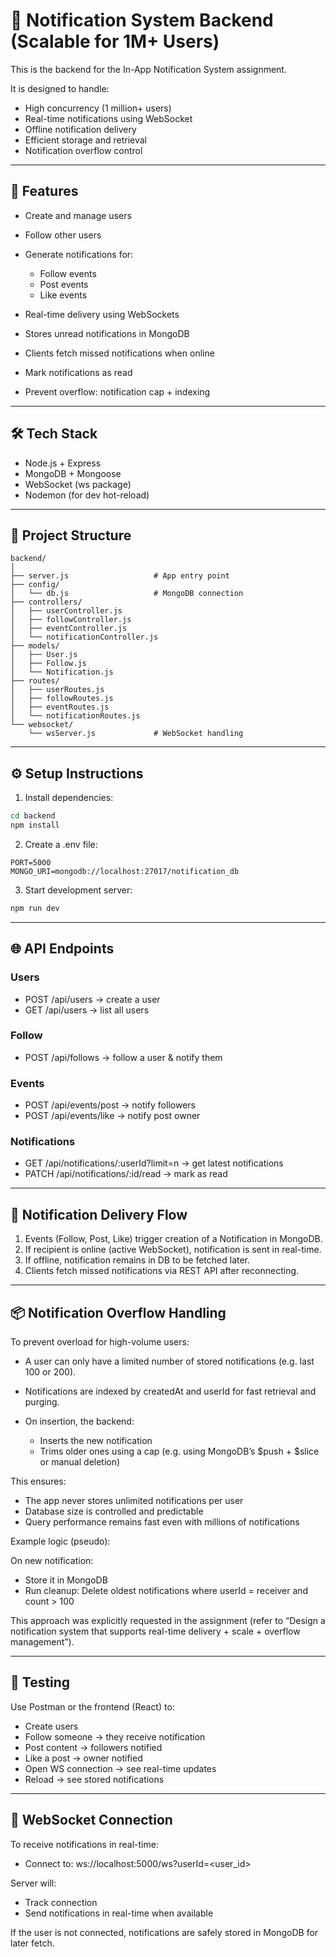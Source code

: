 # 📡 Notification System Backend (Scalable for 1M+ Users)

This is the backend for the In-App Notification System assignment.

It is designed to handle:

* High concurrency (1 million+ users)
* Real-time notifications using WebSocket
* Offline notification delivery
* Efficient storage and retrieval
* Notification overflow control

---

## 🚀 Features

* Create and manage users
* Follow other users
* Generate notifications for:

  * Follow events
  * Post events
  * Like events
* Real-time delivery using WebSockets
* Stores unread notifications in MongoDB
* Clients fetch missed notifications when online
* Mark notifications as read
* Prevent overflow: notification cap + indexing

---

## 🛠️ Tech Stack

* Node.js + Express
* MongoDB + Mongoose
* WebSocket (ws package)
* Nodemon (for dev hot-reload)

---

## 📂 Project Structure

```
backend/
│
├── server.js                   # App entry point
├── config/
│   └── db.js                   # MongoDB connection
├── controllers/
│   ├── userController.js
│   ├── followController.js
│   ├── eventController.js
│   └── notificationController.js
├── models/
│   ├── User.js
│   ├── Follow.js
│   └── Notification.js
├── routes/
│   ├── userRoutes.js
│   ├── followRoutes.js
│   ├── eventRoutes.js
│   └── notificationRoutes.js
└── websocket/
    └── wsServer.js             # WebSocket handling
```

---

## ⚙️ Setup Instructions

1. Install dependencies:

```bash
cd backend
npm install
```

2. Create a .env file:

```
PORT=5000
MONGO_URI=mongodb://localhost:27017/notification_db
```

3. Start development server:

```bash
npm run dev
```

---

## 🌐 API Endpoints

### Users

* POST /api/users → create a user
* GET /api/users → list all users

### Follow

* POST /api/follows → follow a user & notify them

### Events

* POST /api/events/post → notify followers
* POST /api/events/like → notify post owner

### Notifications

* GET /api/notifications/\:userId?limit=n → get latest notifications
* PATCH /api/notifications/\:id/read → mark as read

---

## 🔔 Notification Delivery Flow

1. Events (Follow, Post, Like) trigger creation of a Notification in MongoDB.
2. If recipient is online (active WebSocket), notification is sent in real-time.
3. If offline, notification remains in DB to be fetched later.
4. Clients fetch missed notifications via REST API after reconnecting.

---

## 📦 Notification Overflow Handling

To prevent overload for high-volume users:

* A user can only have a limited number of stored notifications (e.g. last 100 or 200).
* Notifications are indexed by createdAt and userId for fast retrieval and purging.
* On insertion, the backend:

  * Inserts the new notification
  * Trims older ones using a cap (e.g. using MongoDB’s \$push + \$slice or manual deletion)

This ensures:

* The app never stores unlimited notifications per user
* Database size is controlled and predictable
* Query performance remains fast even with millions of notifications

Example logic (pseudo):

On new notification:

* Store it in MongoDB
* Run cleanup:
  Delete oldest notifications where userId = receiver and count > 100

This approach was explicitly requested in the assignment (refer to “Design a notification system that supports real-time delivery + scale + overflow management”).

---

## 🧪 Testing

Use Postman or the frontend (React) to:

* Create users
* Follow someone → they receive notification
* Post content → followers notified
* Like a post → owner notified
* Open WS connection → see real-time updates
* Reload → see stored notifications

---

## 🔄 WebSocket Connection

To receive notifications in real-time:

* Connect to:
  ws\://localhost:5000/ws?userId=\<user\_id>

Server will:

* Track connection
* Send notifications in real-time when available

If the user is not connected, notifications are safely stored in MongoDB for later fetch.
